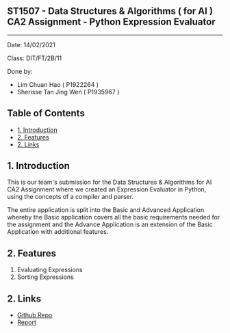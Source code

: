
## ST1507 - Data Structures & Algorithms ( for AI ) CA2 Assignment -  Python Expression Evaluator

---

Date: 14/02/2021

Class: DIT/FT/2B/11

Done by:
- Lim Chuan Hao ( P1922264 )
- Sherisse Tan Jing Wen ( P1935967 )

## Table of Contents

- [1. Introduction](#1-introduction)
- [2. Features](#2-features)
- [2. Links](#2-links)

## 1. Introduction

This is our team's submission for the Data Structures & Algorithms for AI CA2 Assignment where we created an Expression Evaluator in Python, using the concepts of a compiler and parser.

The entire application is split into the Basic and Advanced Application whereby the Basic application covers all the basic requirements needed for the assignment and the Advance Application is an extension of the Basic Application with additional features.

## 2. Features

1. Evaluating Expressions
2. Sorting Expressions

## 2. Links

* [Github Repo](https://github.com/chuanhao01/Python_Expression_Evaluator)
* [Report]() 